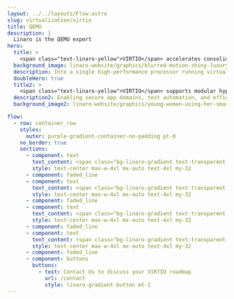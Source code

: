 ```yaml
---
layout: ../../layouts/Flow.astro
slug: virtualization/virtio
title: QEMU
description: |
  Linaro is the QEMU expert
hero:
  title: >
    <span class="text-linaro-yellow">VIRTIO</span> accelerates consolidation of ECUs
  background_image: linaro-website/graphics/blurred-motion-shiny-luxury-illuminated-night-drive-generative-ai_1_1_pkecvs.png
  description: Into a single high-performance processor running virtual machinesSeparating infotainment, ADAS, and instrument clusters securely and efficiently.
  doubleHero: true
  title2: >
    <span class="text-linaro-yellow">VIRTIO</span> supports modular hypervisor architectures
  description2: Enabling secure app domains, test automation, and efficient resource sharing.
  background_image2: linaro-website/graphics/young-woman-using-her-smartphone-city_1_bokf6d.png

flow:
  - row: container_row
    styles:
      outer: purple-gradient-container-no-padding pt-0
    no_border: true
    sections:
      - component: text
        text_content: <span class="bg-linaro-gradient text-transparent bg-clip-text h-auto">We help bring</span><br>features to upstream earlier
        style: text-center max-w-4xl mx-auto text-4xl my-32
      - component: faded_line
      - component: text
        text_content: <span class="bg-linaro-gradient text-transparent bg-clip-text h-auto">We enable VIRTIO</span><br>over PCIe, MMIO & new transport layers
        style: text-center max-w-4xl mx-auto text-4xl my-32
      - component: faded_line
      - component: text
        text_content: <span class="bg-linaro-gradient text-transparent bg-clip-text h-auto">We develop & upstream</span><br>new VIRTIO device types
        style: text-center max-w-4xl mx-auto text-4xl my-32
      - component: faded_line
      - component: text
        text_content: <span class="bg-linaro-gradient text-transparent bg-clip-text h-auto">We provide</span><br>validated reference VIRTIO stacks that can be integrated into Linus-based IVI systems, Android partitions or embedded hypervisors
        style: text-center max-w-4xl mx-auto text-4xl my-32
      - component: faded_line
      - component: buttons
        buttons:
          - text: Contact Us to discuss your VIRTIO roadmap
            url: /contact
            style: linaro-gradient-button mt-1
---
```

